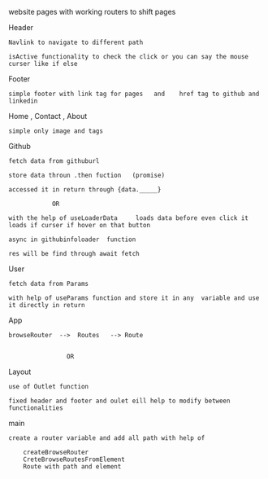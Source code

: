 website pages with working routers to shift pages

Header 

    Navlink to navigate to different path 

    isActive functionality to check the click or you can say the mouse curser like if else

Footer

    simple footer with link tag for pages   and    href tag to github and linkedin

Home ,  Contact   ,   About

    simple only image and tags 

Github 

    fetch data from githuburl

    store data throun .then fuction   (promise)

    accessed it in return through {data._____}

                OR

    with the help of useLoaderData     loads data before even click it loads if curser if hover on that button

    async in githubinfoloader  function 
    
    res will be find through await fetch

User 

    fetch data from Params

    with help of useParams function and store it in any  variable and use it directly in return

App  

    browseRouter  -->  Routes   --> Route


                    OR

Layout

    use of Outlet function 

    fixed header and footer and oulet eill help to modify between functionalities

main

    create a router variable and add all path with help of 

        createBrowseRouter
        CreteBrowseRoutesFromElement
        Route with path and element